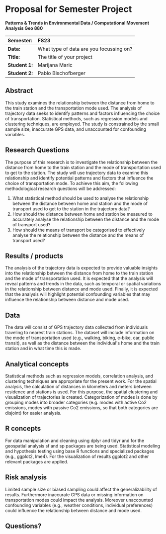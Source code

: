 # Proposal for Semester Project

**Patterns & Trends in Environmental Data / Computational Movement
Analysis Geo 880**

| Semester:      | FS23                                     |
|:---------------|:---------------------------------------- |
| **Data:**      | What type of data are you focussing on?  |
| **Title:**     | The title of your project                |
| **Student 1:** | Marijana Maric                           |
| **Student 2:** | Pablo Bischofberger                      |

## Abstract 
<!-- (50-60 words) -->
This study examines the relationship between the distance from home to the train station and the transportation mode used. The analysis of trajectory data seeks to identify patterns and factors influencing the choice of transportation. Statistical methods, such as regression models and clustering techniques, are employed. The study is constrained by the small sample size, inaccurate GPS data, and unaccounted for confounding variables.

## Research Questions
<!-- (50-60 words) -->
The purpose of this research is to investigate the relationship between the distance from home to the train station and the mode of transportation used to get to the station. The study will use trajectory data to examine this relationship and identify potential patterns and factors that influence the choice of transportation mode. To achieve this aim, the following methodological research questions will be addressed:
1. What statistical method should be used to analyse the relationship between the distance between home and station and the mode of transport used to get to the station in the trajectory data?
2. How should the distance between home and station be measured to accurately analyse the relationship between the distance and the mode of transport used?
3. How should the means of transport be categorised to effectively analyse the relationship between the distance and the means of transport used?

## Results / products
<!-- What do you expect, anticipate? -->
The analysis of the trajectory data is expected to provide valuable insights into the relationship between the distance from home to the train station and the mode of transportation used. It is expected that the analysis will reveal patterns and trends in the data, such as temporal or spatial variations in the relationship between distance and mode used. Finally, it is expected that the analysis will highlight potential confounding variables that may influence the relationship between distance and mode used.

## Data
<!-- What data will you use? Will you require additional context data? Where do you get this data from? Do you already have all the data? -->
The data will consist of GPS trajectory data collected from individuals traveling to nearest train stations. The dataset will include information on the mode of transportation used (e.g., walking, biking, e-bike, car, public transit), as well as the distance between the individual's home and the train station and in what time this is made.

## Analytical concepts
<!-- Which analytical concepts will you use? What conceptual movement spaces and respective modelling approaches of trajectories will you be using? What additional spatial analysis methods will you be using? -->
Statistical methods such as regression models, correlation analysis, and clustering techniques are appropriate for the present work. For the spatial analysis, the calculation of distances in kilometers and meters between residence and stations is used. For this purpose, the spatial clustering and visualization of trajectories is created. Categorization of modes is done by grouping modes into broader categories (e.g. modes with active Co2 emissions, modes with passive Co2 emissions, so that both categories are disjoint) for easier analysis.

## R concepts
<!-- Which R concepts, functions, packages will you mainly use. What additional spatial analysis methods will you be using? -->
For data manipulation and cleaning using dplyr and tidyr and for the geospatial analysis sf and sp packages are being used.
Statistical modeling and hypothesis testing using base R functions and specialized packages (e.g., ggplot2, lme4).
For the visualization of results ggplot2 and other relevant packages are applied.

## Risk analysis
<!-- What could be the biggest challenges/problems you might face? What is your plan B? -->
Limited sample size or biased sampling could affect the generalizability of results. Furthermore inaccurate GPS data or missing information on transportation modes could impact the analysis. Moreover unaccounted confounding variables (e.g., weather conditions, individual preferences) could influence the relationship between distance and mode used.

## Questions? 
<!-- Which questions would you like to discuss at the coaching session? -->
